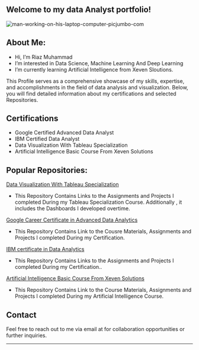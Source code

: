  ## Welcome to my data Analyst portfolio!

![man-working-on-his-laptop-computer-picjumbo-com](https://github.com/RiazMuhamad/RiazMuhamad/assets/153116463/894b31c5-2535-4675-af48-3029af4e7561)






 ## About Me:
-  Hi, I’m Riaz Muhammad
-  I’m interested in Data Science, Machine Learning And Deep Learning
-  I’m currently learning Artificial Intelligence from Xeven Sloutions.



  This Profile serves as a comprehensive showcase of my skills, expertise, 
and accomplishments in the field of data analysis and visualization.
Below, you will find detailed information about my certifications and selected Repositories.




## Certifications

- Google Certified Advanced Data Analyst
- IBM Certified Data Analyst
- Data Visualization With Tableau Specialization
- Artificial Intelligence Basic Course From Xeven Solutions

## Popular Repositories:

 [Data Visualization With Tableau Specialization](https://public.tableau.com/app/profile/riaz.muhammad6130/vizzes)

- This Repository Contains Links to the Assignments and Projects I completed During my Tableau Specialization Course.
  Additionally , it includes the Dashboards I developed overtime.

[Google Career Certificate in Advanced Data Analytics](https://github.com/RiazMuhamad/google_data_analytics.git)

- This Repository Contains Link to the Cousre Materials, Assignments and Projects I completed During my Certification.

[IBM certificate in Data Analytics](https://github.com/RiazMuhamad/ibm_data_analyst.git)

- This Repository Contains Links to the Assignments and Projects I completed During my Certification..

[ Artificial Intelligence Basic Course From Xeven Solutions](https://github.com/RiazMuhamad/Xevencourse.git)

- This Repository Contains Link to the Course Materials, Assignments and Projects I completed During my Artificial Intelligence Course.

## Contact

Feel free to reach out to me via email at [](mailto:your-email@example.com) for collaboration opportunities or further inquiries.

------
